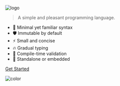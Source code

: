 ![logo](https://raw.githubusercontent.com/anissen/cosy/master/docs/images/cosy-logo.svg)

> A simple and pleasant programming language.

- 💎 Minimal yet familiar syntax
- 🛡 Immutable by default
- ⚡️️ Small and concise
- 🔥 Gradual typing
- 🚨 Compile-time validation
- 👾 Standalone or embedded

<div class="buttons">
  <a href="#/README"><span>Get Started</span></a>
</div>

![color](#ffffff)
